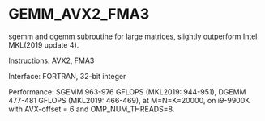 # GEMM_AVX2_FMA3
sgemm and dgemm subroutine for large matrices, slightly outperform Intel MKL(2019 update 4).

Instructions: AVX2, FMA3

Interface: FORTRAN, 32-bit integer

Performance: SGEMM 963-976 GFLOPS (MKL2019: 944-951), DGEMM 477-481 GFLOPS (MKL2019: 466-469), at M=N=K=20000, on i9-9900K with AVX-offset = 6 and OMP_NUM_THREADS=8.
